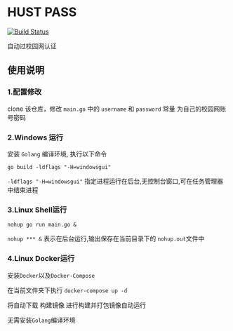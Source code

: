 # HUST PASS
[![Build Status](https://drone.kafi.work/api/badges/xeu/hust_pass/status.svg)](https://drone.kafi.work/xeu/hust_pass)

自动过校园网认证
## 使用说明
### 1.配置修改
clone 该仓库，修改 `main.go` 中的 `username` 和 `password` 常量
为自己的校园网账号密码
### 2.Windows 运行
安装 `Golang` 编译环境, 执行以下命令

```go build -ldflags "-H=windowsgui"```

`-ldflags "-H=windowsgui"` 
指定进程运行在后台,无控制台窗口,可在任务管理器中结束进程

### 3.Linux Shell运行
```nohup go run main.go &```

```nohup *** &``` 表示在后台运行,输出保存在当前目录下的
`nohup.out`文件中

### 4.Linux Docker运行
安装`Docker`以及`Docker-Compose`

在当前文件夹下执行
```docker-compose up -d```

将自动下载 构建镜像 进行构建并打包镜像自动运行

无需安装`Golang`编译环境